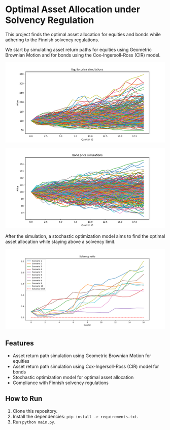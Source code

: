 # Optimal Asset Allocation under Solvency Regulation

This project finds the optimal asset allocation for equities and bonds while adhering to the Finnish solvency regulations.

We start by simulating asset return paths for equities using Geometric Brownian Motion and for bonds using the Cox-Ingersoll-Ross (CIR) model.

![Equity simulation image](./assets/equity_price.png)

![Bond simulation image](./assets/bond_price.png)

After the simulation, a stochastic optimization model aims to find the optimal asset allocation while staying above a solvency limit.

![Bond simulation image](./assets/solvency_T16_S10_SR12_sr013.png)

## Features
- Asset return path simulation using Geometric Brownian Motion for equities
- Asset return path simulation using Cox-Ingersoll-Ross (CIR) model for bonds
- Stochastic optimization model for optimal asset allocation
- Compliance with Finnish solvency regulations

## How to Run
1. Clone this repository.
2. Install the dependencies: `pip install -r requirements.txt`.
3. Run `python main.py`.